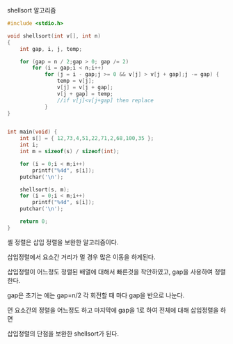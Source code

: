 shellsort 알고리즘

~~~c
#include <stdio.h>

void shellsort(int v[], int n)
{
	int gap, i, j, temp;

	for (gap = n / 2;gap > 0; gap /= 2)		
		for (i = gap;i < n;i++)
			for (j = i - gap;j >= 0 && v[j] > v[j + gap];j -= gap) {
				temp = v[j];
				v[j] = v[j + gap];
				v[j + gap] = temp;		
				//if v[j]<v[j+gap] then replace
			}
}


int main(void) {
	int s[] = { 12,73,4,51,22,71,2,68,100,35 };
	int i;
	int m = sizeof(s) / sizeof(int);

	for (i = 0;i < m;i++)
		printf("%4d", s[i]);
	putchar('\n');

	shellsort(s, m);
	for (i = 0;i < m;i++)
		printf("%4d", s[i]);
	putchar('\n');

	return 0;
}
~~~



셸 정렬은 삽입 정렬을 보완한 알고리즘이다.

삽입정렬에서 요소간 거리가 멀 경우 많은 이동을 하게된다.

삽입정렬이 어느정도 정렬된 배열에 대해서 빠른것을 착안하였고, gap을 사용하여 정렬한다.



gap은  초기는 에는  gap=n/2 각 회전할 때 마다 gap을 반으로 나눈다.



먼 요소간의 정렬을 어느정도 하고 마지막에 gap을 1로 하여 전체에 대해 삽입정렬을 하면

삽입정렬의 단점을 보완한 shellsort가 된다.
